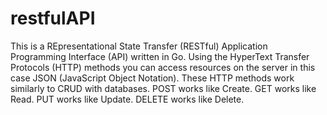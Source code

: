 # restfulAPI
This is a REpresentational State Transfer (RESTful) Application Programming Interface (API) written in Go. Using the HyperText Transfer Protocols (HTTP) methods you can access resources on the server in this case JSON (JavaScript Object Notation). These HTTP methods work similarly to CRUD with databases. POST works like Create. GET works like Read. PUT works like Update. DELETE works like Delete.  

